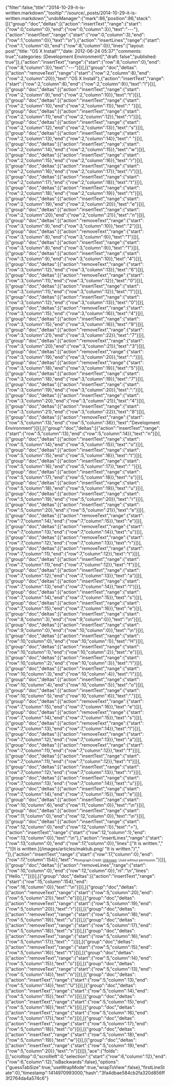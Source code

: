 {"filter":false,"title":"2014-10-29-it-is-written.markdown","tooltip":"/source/_posts/2014-10-29-it-is-written.markdown","undoManager":{"mark":86,"position":86,"stack":[[{"group":"doc","deltas":[{"action":"insertText","range":{"start":{"row":0,"column":0},"end":{"row":0,"column":3}},"text":"---"},{"action":"insertText","range":{"start":{"row":0,"column":3},"end":{"row":1,"column":0}},"text":"\n"},{"action":"insertLines","range":{"start":{"row":1,"column":0},"end":{"row":8,"column":0}},"lines":["layout: post","title: \"OS X Install\"","date: 2012-06-24 05:37","comments: true","categories: [Development Environment]","draft: false","published: true"]},{"action":"insertText","range":{"start":{"row":8,"column":0},"end":{"row":8,"column":3}},"text":"---"}]}],[{"group":"doc","deltas":[{"action":"removeText","range":{"start":{"row":2,"column":8},"end":{"row":2,"column":20}},"text":"OS X Install"},{"action":"insertText","range":{"start":{"row":2,"column":8},"end":{"row":2,"column":9}},"text":"I"}]}],[{"group":"doc","deltas":[{"action":"insertText","range":{"start":{"row":2,"column":9},"end":{"row":2,"column":10}},"text":"t"}]}],[{"group":"doc","deltas":[{"action":"insertText","range":{"start":{"row":2,"column":10},"end":{"row":2,"column":11}},"text":" "}]}],[{"group":"doc","deltas":[{"action":"insertText","range":{"start":{"row":2,"column":11},"end":{"row":2,"column":12}},"text":"i"}]}],[{"group":"doc","deltas":[{"action":"insertText","range":{"start":{"row":2,"column":12},"end":{"row":2,"column":13}},"text":"s"}]}],[{"group":"doc","deltas":[{"action":"insertText","range":{"start":{"row":2,"column":13},"end":{"row":2,"column":14}},"text":" "}]}],[{"group":"doc","deltas":[{"action":"insertText","range":{"start":{"row":2,"column":14},"end":{"row":2,"column":15}},"text":"w"}]}],[{"group":"doc","deltas":[{"action":"insertText","range":{"start":{"row":2,"column":15},"end":{"row":2,"column":16}},"text":"r"}]}],[{"group":"doc","deltas":[{"action":"insertText","range":{"start":{"row":2,"column":16},"end":{"row":2,"column":17}},"text":"i"}]}],[{"group":"doc","deltas":[{"action":"insertText","range":{"start":{"row":2,"column":17},"end":{"row":2,"column":18}},"text":"t"}]}],[{"group":"doc","deltas":[{"action":"insertText","range":{"start":{"row":2,"column":18},"end":{"row":2,"column":19}},"text":"t"}]}],[{"group":"doc","deltas":[{"action":"insertText","range":{"start":{"row":2,"column":19},"end":{"row":2,"column":20}},"text":"e"}]}],[{"group":"doc","deltas":[{"action":"insertText","range":{"start":{"row":2,"column":20},"end":{"row":2,"column":21}},"text":"n"}]}],[{"group":"doc","deltas":[{"action":"removeText","range":{"start":{"row":3,"column":9},"end":{"row":3,"column":10}},"text":"2"}]}],[{"group":"doc","deltas":[{"action":"removeText","range":{"start":{"row":3,"column":8},"end":{"row":3,"column":9}},"text":"1"}]}],[{"group":"doc","deltas":[{"action":"insertText","range":{"start":{"row":3,"column":8},"end":{"row":3,"column":9}},"text":"1"}]}],[{"group":"doc","deltas":[{"action":"insertText","range":{"start":{"row":3,"column":9},"end":{"row":3,"column":10}},"text":"4"}]}],[{"group":"doc","deltas":[{"action":"removeText","range":{"start":{"row":3,"column":12},"end":{"row":3,"column":13}},"text":"6"}]}],[{"group":"doc","deltas":[{"action":"removeText","range":{"start":{"row":3,"column":11},"end":{"row":3,"column":12}},"text":"0"}]}],[{"group":"doc","deltas":[{"action":"insertText","range":{"start":{"row":3,"column":11},"end":{"row":3,"column":12}},"text":"1"}]}],[{"group":"doc","deltas":[{"action":"insertText","range":{"start":{"row":3,"column":12},"end":{"row":3,"column":13}},"text":"0"}]}],[{"group":"doc","deltas":[{"action":"removeText","range":{"start":{"row":3,"column":15},"end":{"row":3,"column":16}},"text":"4"}]}],[{"group":"doc","deltas":[{"action":"insertText","range":{"start":{"row":3,"column":15},"end":{"row":3,"column":16}},"text":"9"}]}],[{"group":"doc","deltas":[{"action":"removeText","range":{"start":{"row":3,"column":21},"end":{"row":3,"column":22}},"text":"7"}]}],[{"group":"doc","deltas":[{"action":"removeText","range":{"start":{"row":3,"column":20},"end":{"row":3,"column":21}},"text":"3"}]}],[{"group":"doc","deltas":[{"action":"removeText","range":{"start":{"row":3,"column":19},"end":{"row":3,"column":20}},"text":":"}]}],[{"group":"doc","deltas":[{"action":"removeText","range":{"start":{"row":3,"column":18},"end":{"row":3,"column":19}},"text":"5"}]}],[{"group":"doc","deltas":[{"action":"insertText","range":{"start":{"row":3,"column":18},"end":{"row":3,"column":19}},"text":"7"}]}],[{"group":"doc","deltas":[{"action":"insertText","range":{"start":{"row":3,"column":19},"end":{"row":3,"column":20}},"text":":"}]}],[{"group":"doc","deltas":[{"action":"insertText","range":{"start":{"row":3,"column":20},"end":{"row":3,"column":21}},"text":"4"}]}],[{"group":"doc","deltas":[{"action":"insertText","range":{"start":{"row":3,"column":21},"end":{"row":3,"column":22}},"text":"8"}]}],[{"group":"doc","deltas":[{"action":"removeText","range":{"start":{"row":5,"column":13},"end":{"row":5,"column":36}},"text":"Development Environment"}]}],[{"group":"doc","deltas":[{"action":"insertText","range":{"start":{"row":5,"column":13},"end":{"row":5,"column":14}},"text":"n"}]}],[{"group":"doc","deltas":[{"action":"insertText","range":{"start":{"row":5,"column":14},"end":{"row":5,"column":15}},"text":"o"}]}],[{"group":"doc","deltas":[{"action":"insertText","range":{"start":{"row":5,"column":15},"end":{"row":5,"column":16}},"text":"t"}]}],[{"group":"doc","deltas":[{"action":"insertText","range":{"start":{"row":5,"column":16},"end":{"row":5,"column":17}},"text":" "}]}],[{"group":"doc","deltas":[{"action":"insertText","range":{"start":{"row":5,"column":17},"end":{"row":5,"column":18}},"text":"s"}]}],[{"group":"doc","deltas":[{"action":"insertText","range":{"start":{"row":5,"column":18},"end":{"row":5,"column":19}},"text":"u"}]}],[{"group":"doc","deltas":[{"action":"insertText","range":{"start":{"row":5,"column":19},"end":{"row":5,"column":20}},"text":"r"}]}],[{"group":"doc","deltas":[{"action":"insertText","range":{"start":{"row":5,"column":20},"end":{"row":5,"column":21}},"text":"e"}]}],[{"group":"doc","deltas":[{"action":"removeText","range":{"start":{"row":7,"column":14},"end":{"row":7,"column":15}},"text":"e"}]}],[{"group":"doc","deltas":[{"action":"removeText","range":{"start":{"row":7,"column":13},"end":{"row":7,"column":14}},"text":"u"}]}],[{"group":"doc","deltas":[{"action":"removeText","range":{"start":{"row":7,"column":12},"end":{"row":7,"column":13}},"text":"r"}]}],[{"group":"doc","deltas":[{"action":"removeText","range":{"start":{"row":7,"column":11},"end":{"row":7,"column":12}},"text":"t"}]}],[{"group":"doc","deltas":[{"action":"insertText","range":{"start":{"row":7,"column":11},"end":{"row":7,"column":12}},"text":"f"}]}],[{"group":"doc","deltas":[{"action":"insertText","range":{"start":{"row":7,"column":12},"end":{"row":7,"column":13}},"text":"a"}]}],[{"group":"doc","deltas":[{"action":"insertText","range":{"start":{"row":7,"column":13},"end":{"row":7,"column":14}},"text":"l"}]}],[{"group":"doc","deltas":[{"action":"insertText","range":{"start":{"row":7,"column":14},"end":{"row":7,"column":15}},"text":"s"}]}],[{"group":"doc","deltas":[{"action":"insertText","range":{"start":{"row":7,"column":15},"end":{"row":7,"column":16}},"text":"e"}]}],[{"group":"doc","deltas":[{"action":"insertText","range":{"start":{"row":8,"column":3},"end":{"row":9,"column":0}},"text":"\n"}]}],[{"group":"doc","deltas":[{"action":"insertText","range":{"start":{"row":9,"column":0},"end":{"row":10,"column":0}},"text":"\n"}]}],[{"group":"doc","deltas":[{"action":"insertText","range":{"start":{"row":10,"column":0},"end":{"row":10,"column":1}},"text":"H"}]}],[{"group":"doc","deltas":[{"action":"insertText","range":{"start":{"row":10,"column":1},"end":{"row":10,"column":2}},"text":"e"}]}],[{"group":"doc","deltas":[{"action":"insertText","range":{"start":{"row":10,"column":2},"end":{"row":10,"column":3}},"text":"l"}]}],[{"group":"doc","deltas":[{"action":"insertText","range":{"start":{"row":10,"column":3},"end":{"row":10,"column":4}},"text":"l"}]}],[{"group":"doc","deltas":[{"action":"insertText","range":{"start":{"row":10,"column":4},"end":{"row":10,"column":5}},"text":"o"}]}],[{"group":"doc","deltas":[{"action":"insertText","range":{"start":{"row":10,"column":5},"end":{"row":10,"column":6}},"text":"."}]}],[{"group":"doc","deltas":[{"action":"removeText","range":{"start":{"row":7,"column":15},"end":{"row":7,"column":16}},"text":"e"}]}],[{"group":"doc","deltas":[{"action":"removeText","range":{"start":{"row":7,"column":14},"end":{"row":7,"column":15}},"text":"s"}]}],[{"group":"doc","deltas":[{"action":"removeText","range":{"start":{"row":7,"column":13},"end":{"row":7,"column":14}},"text":"l"}]}],[{"group":"doc","deltas":[{"action":"removeText","range":{"start":{"row":7,"column":12},"end":{"row":7,"column":13}},"text":"a"}]}],[{"group":"doc","deltas":[{"action":"removeText","range":{"start":{"row":7,"column":11},"end":{"row":7,"column":12}},"text":"f"}]}],[{"group":"doc","deltas":[{"action":"insertText","range":{"start":{"row":7,"column":11},"end":{"row":7,"column":12}},"text":"t"}]}],[{"group":"doc","deltas":[{"action":"insertText","range":{"start":{"row":7,"column":12},"end":{"row":7,"column":13}},"text":"r"}]}],[{"group":"doc","deltas":[{"action":"insertText","range":{"start":{"row":7,"column":13},"end":{"row":7,"column":14}},"text":"u"}]}],[{"group":"doc","deltas":[{"action":"insertText","range":{"start":{"row":7,"column":14},"end":{"row":7,"column":15}},"text":"e"}]}],[{"group":"doc","deltas":[{"action":"insertText","range":{"start":{"row":10,"column":6},"end":{"row":11,"column":0}},"text":"\n"}]}],[{"group":"doc","deltas":[{"action":"insertText","range":{"start":{"row":11,"column":0},"end":{"row":12,"column":0}},"text":"\n"}]}],[{"group":"doc","deltas":[{"action":"insertText","range":{"start":{"row":12,"column":0},"end":{"row":12,"column":1}},"text":">"},{"action":"insertText","range":{"start":{"row":12,"column":1},"end":{"row":13,"column":0}},"text":"\n"},{"action":"insertLines","range":{"start":{"row":13,"column":0},"end":{"row":17,"column":0}},"lines":["It is written.","</br>","![It is written.](/images/articles/maktub.png/ \"It is written.\")","</br>"]},{"action":"insertText","range":{"start":{"row":17,"column":0},"end":{"row":17,"column":154}},"text":"<small><small>Photograph Credit: [Unknown](http://www.techofheart.co/2006/06/maktub-what-does-it-mean-that.html). Used without permission.</small></small>"}]}],[{"group":"doc","deltas":[{"action":"removeLines","range":{"start":{"row":10,"column":0},"end":{"row":12,"column":0}},"nl":"\n","lines":["Hello.",""]}]}],[{"group":"doc","deltas":[{"action":"insertText","range":{"start":{"row":15,"column":154},"end":{"row":16,"column":0}},"text":"\n"}]}],[{"group":"doc","deltas":[{"action":"removeText","range":{"start":{"row":5,"column":20},"end":{"row":5,"column":21}},"text":"e"}]}],[{"group":"doc","deltas":[{"action":"removeText","range":{"start":{"row":5,"column":19},"end":{"row":5,"column":20}},"text":"r"}]}],[{"group":"doc","deltas":[{"action":"removeText","range":{"start":{"row":5,"column":18},"end":{"row":5,"column":19}},"text":"u"}]}],[{"group":"doc","deltas":[{"action":"removeText","range":{"start":{"row":5,"column":17},"end":{"row":5,"column":18}},"text":"s"}]}],[{"group":"doc","deltas":[{"action":"removeText","range":{"start":{"row":5,"column":16},"end":{"row":5,"column":17}},"text":" "}]}],[{"group":"doc","deltas":[{"action":"removeText","range":{"start":{"row":5,"column":15},"end":{"row":5,"column":16}},"text":"t"}]}],[{"group":"doc","deltas":[{"action":"removeText","range":{"start":{"row":5,"column":14},"end":{"row":5,"column":15}},"text":"o"}]}],[{"group":"doc","deltas":[{"action":"removeText","range":{"start":{"row":5,"column":13},"end":{"row":5,"column":14}},"text":"n"}]}],[{"group":"doc","deltas":[{"action":"insertText","range":{"start":{"row":5,"column":13},"end":{"row":5,"column":14}},"text":"U"}]}],[{"group":"doc","deltas":[{"action":"insertText","range":{"start":{"row":5,"column":14},"end":{"row":5,"column":15}},"text":"n"}]}],[{"group":"doc","deltas":[{"action":"insertText","range":{"start":{"row":5,"column":15},"end":{"row":5,"column":16}},"text":"k"}]}],[{"group":"doc","deltas":[{"action":"insertText","range":{"start":{"row":5,"column":16},"end":{"row":5,"column":17}},"text":"n"}]}],[{"group":"doc","deltas":[{"action":"insertText","range":{"start":{"row":5,"column":17},"end":{"row":5,"column":18}},"text":"o"}]}],[{"group":"doc","deltas":[{"action":"insertText","range":{"start":{"row":5,"column":18},"end":{"row":5,"column":19}},"text":"w"}]}],[{"group":"doc","deltas":[{"action":"insertText","range":{"start":{"row":5,"column":19},"end":{"row":5,"column":20}},"text":"n"}]}]]},"ace":{"folds":[],"scrolltop":0,"scrollleft":0,"selection":{"start":{"row":6,"column":12},"end":{"row":6,"column":12},"isBackwards":false},"options":{"guessTabSize":true,"useWrapMode":true,"wrapToView":false},"firstLineState":0},"timestamp":1414970993000,"hash":"3fa4dbae584cb2fa320d856ff3f2764da4a574c6"}